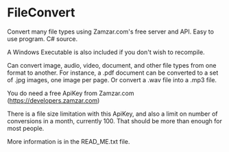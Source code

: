 # FileConvert
Convert many file types using Zamzar.com's free server and API.  Easy to use program.  C# source.

A Windows Executable is also included if you don't wish to recompile.

Can convert image, audio, video, document, and other file types from one format to another.
For instance, a .pdf document can be converted to a set of .jpg images, one image per page.
Or convert a .wav file into a .mp3 file.

You do need a free ApiKey from Zamzar.com  (https://developers.zamzar.com)

There is a file size limitation with this ApiKey, and also a limit on number of
conversions in a month, currently 100.  That should be more than enough for
most people.

More information is in the READ_ME.txt file.
